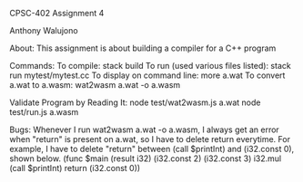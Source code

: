 CPSC-402 Assignment 4

Anthony Walujono

About: This assignment is about building a compiler for a C++ program

Commands:
To compile: stack build
To run (used various files listed): stack run mytest/mytest.cc
To display on command line: more a.wat
To convert a.wat to a.wasm: wat2wasm a.wat -o a.wasm


Validate Program by Reading It:
node test/wat2wasm.js a.wat
node test/run.js a.wasm

Bugs:
Whenever I run wat2wasm a.wat -o a.wasm, I always get an error when "return" is present on a.wat, so I have to delete return everytime. For example, I have to delete "return" between (call $printInt) and (i32.const 0), shown below.
(func $main (result i32) (i32.const 2) (i32.const 3) i32.mul (call $printInt) return (i32.const 0))
